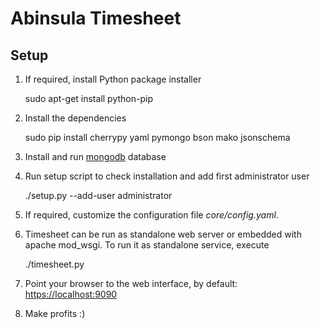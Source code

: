 Abinsula Timesheet
=========

Setup
-----


  1. If required, install Python package installer

        sudo apt-get install python-pip

  2. Install the dependencies

        sudo pip install cherrypy yaml pymongo bson mako jsonschema

  3. Install and run [mongodb](http://docs.mongodb.org/manual/installation/) database

  4. Run setup script to check installation and add first administrator user

        ./setup.py --add-user <username> <password> administrator

  5. If required, customize the configuration file _core/config.yaml_.

  6. Timesheet can be run as standalone web server or embedded with apache mod_wsgi. To run it as standalone service, execute

        ./timesheet.py

  7. Point your browser to the web interface, by default: [https://localhost:9090](https://localhost:9090)
  
  8. Make profits :)

